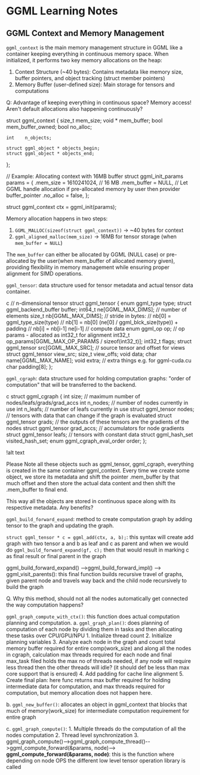 # GGML Learning Notes

## GGML Context and Memory Management

`ggml_context` is the main memory management structure in GGML like a container keeping everything in continuous memory space. When initialized, it performs two key memory allocations on the heap:

1. Context Structure (~40 bytes): Contains metadata like memory size, buffer pointers, and object tracking (struct member pointers)
2. Memory Buffer (user-defined size): Main storage for tensors and computations

Q: Advantage of keeping everything in continuous space? Memory access! Aren't default allocations also happening continuously?

struct ggml_context {
    size_t mem_size;
    void * mem_buffer;
    bool   mem_buffer_owned;
    bool   no_alloc;

    int    n_objects;

    struct ggml_object * objects_begin;
    struct ggml_object * objects_end;
};

// Example: Allocating context with 16MB buffer
struct ggml_init_params params = {
    .mem_size = 1610241024, // 16 MB
    .mem_buffer = NULL, // Let GGML handle allocation if pre-allocated memory by user then provider buffer_pointer
    .no_alloc = false,
};

struct ggml_context ctx = ggml_init(params);


Memory allocation happens in two steps:
1. `GGML_MALLOC(sizeof(struct ggml_context))` → ~40 bytes for context
2. `ggml_aligned_malloc(mem_size)` → 16MB for tensor storage (when `mem_buffer = NULL`)

The `mem_buffer` can either be allocated by GGML (NULL case) or pre-allocated by the user(when mem_buffer of allocated memory given), providing flexibility in memory management while ensuring proper alignment for SIMD operations.

`ggml_tensor`: data structure used for tensor metadata and actual tensor data container.

c
// n-dimensional tensor
struct ggml_tensor {
enum ggml_type type;
struct ggml_backend_buffer buffer;
int64_t ne[GGML_MAX_DIMS]; // number of elements
size_t nb[GGML_MAX_DIMS]; // stride in bytes:
// nb[0] = ggml_type_size(type)
// nb[1] = nb[0] (ne[0] / ggml_blck_size(type)) + padding
// nb[i] = nb[i-1] ne[i-1]
// compute data
enum ggml_op op;
// op params - allocated as int32_t for alignment
int32_t op_params[GGML_MAX_OP_PARAMS / sizeof(int32_t)];
int32_t flags;
struct ggml_tensor src[GGML_MAX_SRC];
// source tensor and offset for views
struct ggml_tensor view_src;
size_t view_offs;
void data;
char name[GGML_MAX_NAME];
void extra; // extra things e.g. for ggml-cuda.cu
char padding[8];
};


`ggml_cgraph`: data structure used for holding computation graphs: "order of computation" that will be transferred to the backend.

c
struct ggml_cgraph {
int size; // maximum number of nodes/leafs/grads/grad_accs
int n_nodes; // number of nodes currently in use
int n_leafs; // number of leafs currently in use
struct ggml_tensor nodes; // tensors with data that can change if the graph is evaluated
struct ggml_tensor grads; // the outputs of these tensors are the gradients of the nodes
struct ggml_tensor grad_accs; // accumulators for node gradients
struct ggml_tensor leafs; // tensors with constant data
struct ggml_hash_set visited_hash_set;
enum ggml_cgraph_eval_order order;
};

!alt text


Please Note all these objects such as ggml_tensor, ggml_cgraph, everything is created in the same container ggml_context. Every time we create some object, we store its metadata and shift the pointer .mem_buffer by that much offset and then store the actual data content and then shift the .mem_buffer to final end. 

This way all the objects are stored in continuous space along with its respective metadata. Any benefits?

`ggml_build_forward_expand`: method to create computation graph by adding tensor to the graph and updating the graph.

`struct ggml_tensor * c = ggml_add(ctx, a, b);`: this syntax will create add graph with two tensor a and b as leaf and c as parent and when we would do `ggml_build_forward_expand(gf, c);` then that would result in marking c as final result or final parent in the graph

ggml_build_forward_expand() -->ggml_build_forward_impl() --> ggml_visit_parents(): this final function builds recursive travel of graphs, given parent node and travels way back and the child node recursively to build the graph

Q. Why this method, should not all the nodes automatically get connected the way computation happens?

`ggml_graph_compute_with_ctx()`: this function does actual computation planning and computation. 
a. `ggml_graph_plan()`: does planning of computation of each node by dividing them in tasks and then allocating these tasks over CPU/GPU/NPU
    1. Initialize thread count
    2. Initialize planning variables
    3. Analyze each node in the graph and count total memory buffer required for entire comp(work_size) and along all the nodes in cgraph, calculation max threads required for each node and final max_task filed holds the max no of threads needed, if any node will require less thread then the other threads will idle? (it should def be less than max core support that is ensured)
    4. Add padding for cache line alignment
    5. Create final plan: here func returns max buffer required for holding intermediate data for computation, and max threads required for computation, but memory allocation does not happen here.

b. `ggml_new_buffer()`: allocates an object in ggml_context that blocks that much of memory(work_size) for intermediate computation requirement for entire graph

c. `ggml_graph_compute()`: 
    1. Multiple threads do the computation of all the nodes computation 
    2. Thread level synchronization 
    3. ggml_graph_compute()-->ggml_graph_compute_thread()-->ggml_compute_forward(&params, node)-->
       **ggml_compute_forward(&params, node)**: this is the function where depending on node OPS the different low level tensor operation library is called




